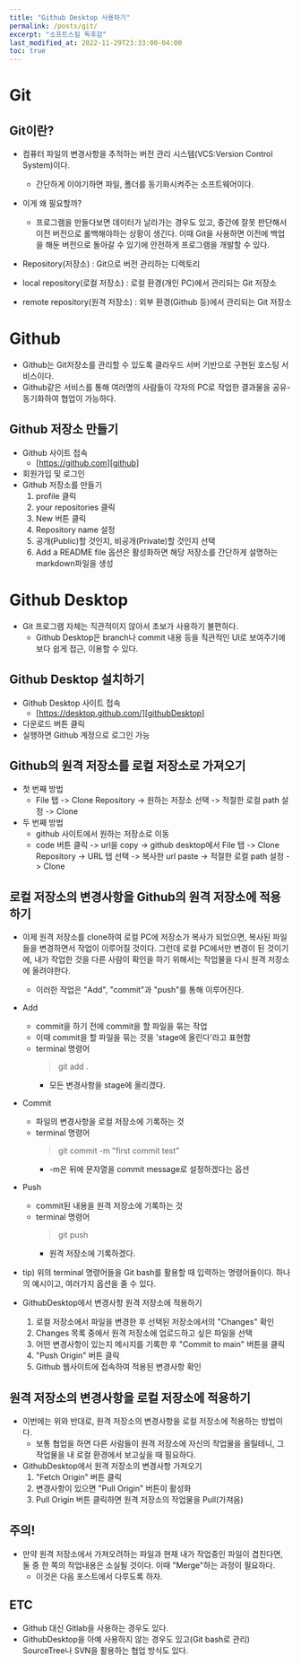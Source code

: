 ```yaml
---
title: "Github Desktop 사용하기"
permalink: /posts/git/
excerpt: "소프트스킬 독후감"
last_modified_at: 2022-11-29T23:33:00-04:00
toc: true
---
```


# Git
## Git이란?
- 컴퓨터 파일의 변경사항을 추적하는 버전 관리 시스템(VCS:Version Control System)이다.
    - 간단하게 이야기하면 파일, 폴더를 동기화시켜주는 소프트웨어이다.

- 이게 왜 필요할까?
    - 프로그램을 만들다보면 데이터가 날라가는 경우도 있고, 중간에 잘못 판단해서 이전 버전으로 롤백해야하는 상황이 생긴다. 이때 Git을 사용하면 이전에 백업을 해둔 버전으로 돌아갈 수 있기에 안전하게 프로그램을 개발할 수 있다.

- Repository(저장소) : Git으로 버전 관리하는 디렉토리
- local repository(로컬 저장소) : 로컬 환경(개인 PC)에서 관리되는 Git 저장소
- remote repository(원격 저장소) : 외부 환경(Github 등)에서 관리되는 Git 저장소

# Github
- Github는 Git저장소를 관리할 수 있도록 클라우드 서버 기반으로 구현된 호스팅 서비스이다. 
- Github같은 서비스를 통해 여러명의 사람들이 각자의 PC로 작업한 결과물을 공유-동기화하여 협업이 가능하다.


## Github 저장소 만들기
- Github 사이트 접속
    - [https://github.com][github]
- 회원가입 및 로그인
- Github 저장소를 만들기
    1. profile 클릭
    2. your repositories 클릭
    3. New 버튼 클릭
    4. Repository name 설정
    5. 공개(Public)할 것인지, 비공개(Private)할 것인지 선택
    6. Add a README file 옵션은 활성화하면 해당 저장소를 간단하게 설명하는 markdown파일을 생성

# Github Desktop
- Git 프로그램 자체는 직관적이지 않아서 초보가 사용하기 불편하다.
    - Github Desktop은 branch나 commit 내용 등을 직관적인 UI로 보여주기에 보다 쉽게 접근, 이용할 수 있다.

## Github Desktop 설치하기
- Github Desktop 사이트 접속
    - [https://desktop.github.com/][githubDesktop]
- 다운로드 버튼 클릭
- 실행하면 Github 계정으로 로그인 가능
## Github의 원격 저장소를 로컬 저장소로 가져오기
- 첫 번째 방법
    - File 탭 -> Clone Repository -> 원하는 저장소 선택 -> 적절한 로컬 path 설정 -> Clone
- 두 번째 방법
    - github 사이트에서 원하는 저장소로 이동
    - code 버튼 클릭 -> url을 copy -> github desktop에서 File 탭 -> Clone Repository -> URL 탭 선택 -> 복사한 url paste -> 적절한 로컬 path 설정 -> Clone

## 로컬 저장소의 변경사항을 Github의 원격 저장소에 적용하기
- 이제 원격 저장소를 clone하여 로컬 PC에 저장소가 복사가 되었으면, 복사된 파일들을 변경하면서 작업이 이루어질 것이다. 그런데 로컬 PC에서만 변경이 된 것이기에, 내가 작업한 것을 다른 사람이 확인을 하기 위해서는 작업물을 다시 원격 저장소에 올려야한다.
    - 이러한 작업은 "Add", "commit"과 "push"를 통해 이루어진다.

- Add
    - commit을 하기 전에 commit을 할 파일을 묶는 작업
    - 이때 commit을 할 파일을 묶는 것을 'stage에 올린다'라고 표현함
    - terminal 명령어
        > git add . 
        - 모든 변경사항을 stage에 올리겠다.
- Commit
    - 파일의 변경사항을 로컬 저장소에 기록하는 것
    - terminal 명령어
        > git commit -m "first commit test"
        - -m은 뒤에 문자열을 commit message로 설정하겠다는 옵션
- Push
    - commit된 내용을 원격 저장소에 기록하는 것
    - terminal 명령어
        > git push
        - 원격 저장소에 기록하겠다.
    
- tip) 위의 terminal 명령어들을 Git bash를 활용할 때 입력하는 명령어들이다. 하나의 예시이고, 여러가지 옵션을 줄 수 있다.


- GithubDesktop에서 변경사항 원격 저장소에 적용하기
    1. 로컬 저장소에서 파일을 변경한 후 선택된 저장소에서의 "Changes" 확인
    2. Changes 목록 중에서 원격 저장소에 업로드하고 싶은 파일을 선택
    3. 어떤 변경사항이 있는지 메시지를 기록한 후 "Commit to main" 버튼을 클릭
    4. "Push Origin" 버튼 클릭
    5. Github 웹사이트에 접속하여 적용된 변경사항 확인

## 원격 저장소의 변경사항을 로컬 저장소에 적용하기
- 이번에는 위와 반대로, 원격 저장소의 변경사항을 로컬 저장소에 적용하는 방법이다.
    - 보통 협업을 하면 다른 사람들이 원격 저장소에 자신의 작업물을 올릴테니, 그 작업물을 내 로컬 환경에서 보고싶을 때 필요하다.
- GithubDesktop에서 원격 저장소의 변경사항 가져오기
    1. "Fetch Origin" 버튼 클릭
    2. 변경사항이 있으면 "Pull Origin" 버튼이 활성화
    3. Pull Origin 버튼 클릭하면 원격 저장소의 작업물을 Pull(가져옴)

## 주의!
- 만약 원격 저장소에서 가져오려하는 파일과 현재 내가 작업중인 파일이 겹친다면, 둘 중 한 쪽의 작업내용은 소실될 것이다. 이때 "Merge"하는 과정이 필요하다.
    - 이것은 다음 포스트에서 다루도록 하자.

## ETC
- Github 대신 Gitlab을 사용하는 경우도 있다.
- GithubDesktop을 아예 사용하지 않는 경우도 있고(Git bash로 관리) SourceTree나 SVN을 활용하는 협업 방식도 있다.



[github]: https://github.com
[githubDesktop]: https://desktop.github.com/

